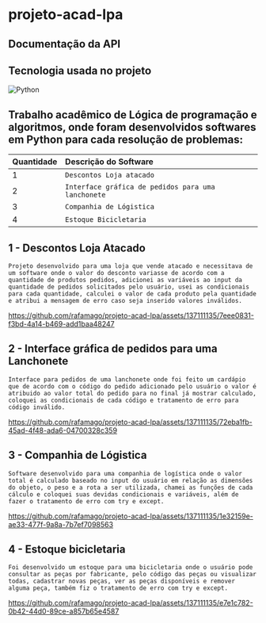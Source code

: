 # projeto-acad-lpa
## Documentação da API

## Tecnologia usada no projeto
![Python](https://img.shields.io/badge/Python-black?style=for-the-badge&logo=python&logoColor=00ffee)

## Trabalho acadêmico de Lógica de programação e algoritmos, onde foram desenvolvidos softwares em Python para cada resolução de problemas:
|Quantidade| Descrição do Software |
| :---------- | :--------- | 
| 1| `Descontos Loja atacado` |
| 2| `Interface gráfica de pedidos para uma lanchonete` |
| 3| `Companhia de Lógistica` |
| 4| `Estoque Bicicletaria` |

## 1 - Descontos Loja Atacado  
```Projeto desenvolvido para uma loja que vende atacado e necessitava de um software onde o valor do desconto variasse de acordo com a quantidade de produtos pedidos, adicionei as variáveis ao input da quantidade de pedidos solicitados pelo usuário, usei as condicionais para cada quantidade, calculei o valor de cada produto pela quantidade e atribui a mensagem de erro caso seja inserido valores inválidos.```

https://github.com/rafamago/projeto-acad-lpa/assets/137111135/7eee0831-f3bd-4a14-b469-add1baa48247

## 2 - Interface gráfica de pedidos para uma Lanchonete
```Interface para pedidos de uma lanchonete onde foi feito um cardápio que de acordo com o código do pedido adicionado pelo usuário o valor é atribuido ao valor total do pedido para no final já mostrar calculado, coloquei as condicionais de cada código e tratamento de erro para código inválido. ```

https://github.com/rafamago/projeto-acad-lpa/assets/137111135/72eba1fb-45ad-4f48-ada6-04700328c359


## 3 - Companhia de Lógistica
```Software desenvolvido para uma companhia de logística onde o valor total é calculado baseado no input do usuário em relação as dimensões do objeto, o peso e a rota a ser utilizada, chamei as funções de cada cálculo e coloquei suas devidas condicionais e variáveis, além de fazer o tratamento de erro com try e except. ```

https://github.com/rafamago/projeto-acad-lpa/assets/137111135/1e32159e-ae33-477f-9a8a-7b7ef7098563


## 4 - Estoque bicicletaria
 ```Foi desenvolvido um estoque para uma bicicletaria onde o usuário pode consultar as peças por fabricante, pelo código das peças ou visualizar todas, cadastrar novas peças, ver as peças disponíveis e remover alguma peça, também fiz o tratamento de erro com try e except.  ```


https://github.com/rafamago/projeto-acad-lpa/assets/137111135/e7e1c782-0b42-44d0-89ce-a857b65e4587


 
